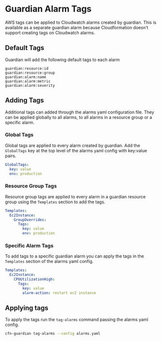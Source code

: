 # Guardian Alarm Tags

AWS tags can be applied to Cloudwatch alarms created by guardian. This is available as a separate guardian alarm because Cloudformation doesn't support creating tags on Cloudwatch alarms.

## Default Tags

Guardian will add the following default tags to each alarm

```
guardian:resource:id
guardian:resource:group
guardian:alarm:name
guardian:alarm:metric
guardian:alarm:severity
```

## Adding Tags

Additional tags can added through the alarms yaml configuration file. They can be applied globally to all alarms, to all alarms in a resource group or a specific alarm.

### Global Tags

Global tags are applied to every alarm created by guardian. Add the `GlobalTags` key at the top level of the alarms yaml config with key:value pairs. 

```yml
GlobalTags:
  key: value
  env: production
```

### Resource Group Tags

Resource group tags are applied to every alarm in a guardian resource group using the `Templates` section to add the tags.

```yaml
Templates:
  Ec2Instance:
    GroupOverrides:
      Tags:
        key: value
        env: production
```

### Specific Alarm Tags

To add tags to a specific guardian alarm you can apply the tags in the `Templates` section of the alarms yaml config.

```yaml
Templates:
  Ec2Instance:
    CPUUtilizationHigh:
      Tags:
        key: value
        alarm-action: restart ec2 instance
```

## Applying tags

To apply the tags run the `tag-alarms` command passing the alarms yaml config.

```sh
cfn-guardian tag-alarms --config alarms.yaml
```